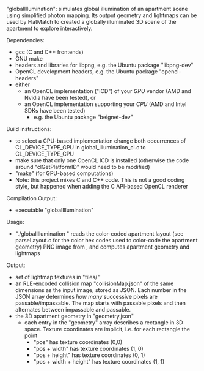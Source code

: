 
"globalIllumination": simulates global illumination of an apartment scene using simplified photon mapping. Its output geometry and lightmaps can be used by FlatMatch to created a globally illuminated 3D scene of the apartment to explore interactively.


Dependencies:
- gcc (C and C++ frontends)
- GNU make
- headers and libraries for libpng, e.g. the Ubuntu package "libpng-dev"
- OpenCL development headers, e.g. the Ubuntu package "opencl-headers"
- either
  - an OpenCL implementation ("ICD") of your _GPU_ vendor (AMD and Nvidia have been tested), or
  - an OpenCL implementation supporting your _CPU_ (AMD and Intel SDKs have been tested)
    - e.g. the Ubuntu package "beignet-dev"

Build instructions:
- to select a CPU-based implementation change both occurrences of CL_DEVICE_TYPE_GPU in global_illumination_cl.c to CL_DEVICE_TYPE_CPU
- make sure that only one OpenCL ICD is installed (otherwise the code around "clGetPlatformID" would need to be modified)
- "make" (for GPU-based computations)
- Note: this project mixes C and C++ code. This is not a good coding style, but happened when adding the C API-based OpenCL renderer

Compilation Output:
- executable "globalIllumination"

Usage:
- "./globalIllumination <layout image>" reads the color-coded apartment layout (see parseLayout.c for the color hex codes used to color-code the apartment geometry) PNG image from <layout image>, and computes apartment geometry and lightmaps

Output:
- set of lightmap textures in "tiles/"
- an RLE-encoded collision map "collisionMap.json" of the same dimensions as the input image, stored as JSON. Each number in the JSON array determines *how many* successive pixels are passable/impassable. The map starts with passable pixels and then alternates between impassable and passable.
- the 3D apartment geometry in "geometry.json"
  - each entry in the "geometry" array describes a rectangle in 3D space. Texture coordinates are implicit, i.e. for each rectangle the point
    - "pos" has texture coordinates (0,0)
    - "pos + width" has texture coordinates (1, 0)
    - "pos + height" has texture coordinates (0, 1)
    - "pos + width + height" has texture coordinates (1, 1)

